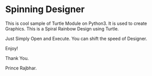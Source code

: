 # Spinning Designer

This is cool sample of Turtle Module on Python3.
It is used to create Graphics.
This is a Spiral Rainbow Design using Turtle.

Just Simply Open and Execute.
You can shift the speed of Designer.

Enjoy!

Thank You.

Prince Rajbhar.
